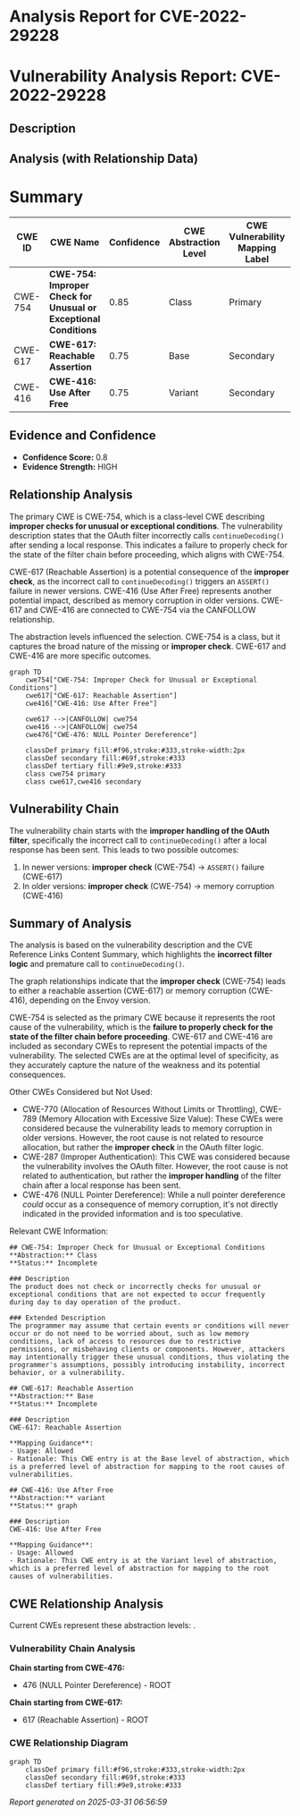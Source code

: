 # Analysis Report for CVE-2022-29228

# Vulnerability Analysis Report: CVE-2022-29228

## Description



## Analysis (with Relationship Data)

# Summary
| CWE ID  | CWE Name                                                                                                | Confidence | CWE Abstraction Level | CWE Vulnerability Mapping Label | CWE-Vulnerability Mapping Notes |
| ------- | ------------------------------------------------------------------------------------------------------- | ---------- | ----------------------- | ------------------------------- | ------------------------------- |
| CWE-754 | **CWE-754: Improper Check for Unusual or Exceptional Conditions**                                        | 0.85       | Class                   | Primary                         | Allowed-with-Review             |
| CWE-617 | **CWE-617: Reachable Assertion**                                                                          | 0.75       | Base                    | Secondary                       | Allowed                         |
| CWE-416 | **CWE-416: Use After Free**                                                                             | 0.75       | Variant                 | Secondary                       | Allowed                         |

## Evidence and Confidence

*   **Confidence Score:** 0.8
*   **Evidence Strength:** HIGH

## Relationship Analysis
The primary CWE is CWE-754, which is a class-level CWE describing **improper checks for unusual or exceptional conditions**. The vulnerability description states that the OAuth filter incorrectly calls `continueDecoding()` after sending a local response. This indicates a failure to properly check for the state of the filter chain before proceeding, which aligns with CWE-754.

CWE-617 (Reachable Assertion) is a potential consequence of the **improper check**, as the incorrect call to `continueDecoding()` triggers an `ASSERT()` failure in newer versions. CWE-416 (Use After Free) represents another potential impact, described as memory corruption in older versions. CWE-617 and CWE-416 are connected to CWE-754 via the CANFOLLOW relationship.

The abstraction levels influenced the selection. CWE-754 is a class, but it captures the broad nature of the missing or **improper check**. CWE-617 and CWE-416 are more specific outcomes.

```mermaid
graph TD
    cwe754["CWE-754: Improper Check for Unusual or Exceptional Conditions"]
    cwe617["CWE-617: Reachable Assertion"]
    cwe416["CWE-416: Use After Free"]
    
    cwe617 -->|CANFOLLOW| cwe754
    cwe416 -->|CANFOLLOW| cwe754
    cwe476["CWE-476: NULL Pointer Dereference"]

    classDef primary fill:#f96,stroke:#333,stroke-width:2px
    classDef secondary fill:#69f,stroke:#333
    classDef tertiary fill:#9e9,stroke:#333
    class cwe754 primary
    class cwe617,cwe416 secondary
```

## Vulnerability Chain
The vulnerability chain starts with the **improper handling of the OAuth filter**, specifically the incorrect call to `continueDecoding()` after a local response has been sent. This leads to two possible outcomes:

1.  In newer versions: **improper check** (CWE-754) -> `ASSERT()` failure (CWE-617)
2.  In older versions: **improper check** (CWE-754) -> memory corruption (CWE-416)

## Summary of Analysis
The analysis is based on the vulnerability description and the CVE Reference Links Content Summary, which highlights the **incorrect filter logic** and premature call to `continueDecoding()`.

The graph relationships indicate that the **improper check** (CWE-754) leads to either a reachable assertion (CWE-617) or memory corruption (CWE-416), depending on the Envoy version.

CWE-754 is selected as the primary CWE because it represents the root cause of the vulnerability, which is the **failure to properly check for the state of the filter chain before proceeding**. CWE-617 and CWE-416 are included as secondary CWEs to represent the potential impacts of the vulnerability. The selected CWEs are at the optimal level of specificity, as they accurately capture the nature of the weakness and its potential consequences.

Other CWEs Considered but Not Used:

*   CWE-770 (Allocation of Resources Without Limits or Throttling), CWE-789 (Memory Allocation with Excessive Size Value): These CWEs were considered because the vulnerability leads to memory corruption in older versions. However, the root cause is not related to resource allocation, but rather the **improper check** in the OAuth filter logic.
*   CWE-287 (Improper Authentication): This CWE was considered because the vulnerability involves the OAuth filter. However, the root cause is not related to authentication, but rather the **improper handling** of the filter chain after a local response has been sent.
*   CWE-476 (NULL Pointer Dereference): While a null pointer dereference *could* occur as a consequence of memory corruption, it's not directly indicated in the provided information and is too speculative.

Relevant CWE Information:
```
## CWE-754: Improper Check for Unusual or Exceptional Conditions
**Abstraction:** Class
**Status:** Incomplete

### Description
The product does not check or incorrectly checks for unusual or exceptional conditions that are not expected to occur frequently during day to day operation of the product.

### Extended Description
The programmer may assume that certain events or conditions will never occur or do not need to be worried about, such as low memory conditions, lack of access to resources due to restrictive permissions, or misbehaving clients or components. However, attackers may intentionally trigger these unusual conditions, thus violating the programmer's assumptions, possibly introducing instability, incorrect behavior, or a vulnerability.

## CWE-617: Reachable Assertion
**Abstraction:** Base
**Status:** Incomplete

### Description
CWE-617: Reachable Assertion

**Mapping Guidance**:
- Usage: Allowed
- Rationale: This CWE entry is at the Base level of abstraction, which is a preferred level of abstraction for mapping to the root causes of vulnerabilities.

## CWE-416: Use After Free
**Abstraction:** variant
**Status:** graph

### Description
CWE-416: Use After Free

**Mapping Guidance**:
- Usage: Allowed
- Rationale: This CWE entry is at the Variant level of abstraction, which is a preferred level of abstraction for mapping to the root causes of vulnerabilities.
```


## CWE Relationship Analysis

Current CWEs represent these abstraction levels: .


### Vulnerability Chain Analysis

**Chain starting from CWE-476:**
- 476 (NULL Pointer Dereference) - ROOT


**Chain starting from CWE-617:**
- 617 (Reachable Assertion) - ROOT



### CWE Relationship Diagram

```mermaid
graph TD
    classDef primary fill:#f96,stroke:#333,stroke-width:2px
    classDef secondary fill:#69f,stroke:#333
    classDef tertiary fill:#9e9,stroke:#333
```



*Report generated on 2025-03-31 06:56:59*
